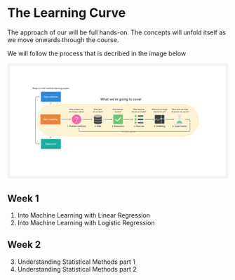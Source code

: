 # The Learning Curve

The approach of our will be full hands-on. The concepts will unfold itself as we move onwards through the course. 

We will follow the process that is decribed in the image below

![](../images/Process.png)

## Week 1 

01. Into Machine Learning with Linear Regression
02. Into Machine Learning with Logistic Regression

## Week 2 

03. Understanding Statistical Methods part 1
04. Understanding Statistical Methods part 2
